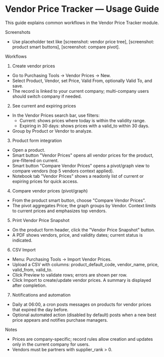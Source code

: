 # Vendor Price Tracker — Usage Guide

This guide explains common workflows in the Vendor Price Tracker module.

Screenshots
- Use placeholder text like [screenshot: vendor price tree], [screenshot: product smart buttons], [screenshot: compare pivot].

Workflows

1) Create vendor prices
- Go to Purchasing Tools → Vendor Prices → New.
- Select Product, Vendor, set Price, Valid From, optionally Valid To, and save.
- The record is linked to your current company; multi-company users should switch company if needed.

2) See current and expiring prices
- In the Vendor Prices search bar, use filters:
  - Current: shows prices where today is within the validity range.
  - Expiring in 30 days: shows prices with a valid_to within 30 days.
- Group by Product or Vendor to analyze.

3) Product form integration
- Open a product.
- Smart button "Vendor Prices" opens all vendor prices for the product, pre-filtered on current.
- Smart button "Compare Vendor Prices" opens a pivot/graph view to compare vendors (top 5 vendors context applied).
- Notebook tab "Vendor Prices" shows a readonly list of current or expiring prices for quick access.

4) Compare vendor prices (pivot/graph)
- From the product smart button, choose "Compare Vendor Prices".
- The pivot aggregates Price; the graph groups by Vendor. Context limits to current prices and emphasizes top vendors.

5) Print Vendor Price Snapshot
- On the product form header, click the "Vendor Price Snapshot" button.
- A PDF shows vendors, price, and validity dates; current status is indicated.

6) CSV Import
- Menu: Purchasing Tools → Import Vendor Prices.
- Upload a CSV with columns: product_default_code, vendor_name, price, valid_from, valid_to.
- Click Preview to validate rows; errors are shown per row.
- Click Import to create/update vendor prices. A summary is displayed after completion.

7) Notifications and automation
- Daily at 06:00, a cron posts messages on products for vendor prices that expired the day before.
- Optional automated action (disabled by default) posts when a new best price appears and notifies purchase managers.

Notes
- Prices are company-specific; record rules allow creation and updates only in the current company for users.
- Vendors must be partners with supplier_rank > 0.
